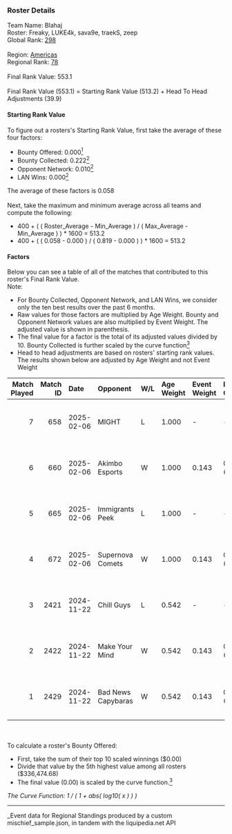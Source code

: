 ### Roster Details<br />
Team Name: Blahaj<br />
Roster: Freaky, LUKE4k, sava9e, traekS, zeep<br />
Global Rank: [298](../../standings_global_2025_03_01.md)<br />
<br />
Region: [Americas]( ../../standings_americas_2025_03_01.md)<br />
Regional Rank: [78]( ../../standings_americas_2025_03_01.md)<br />
<br />
Final Rank Value:  553.1<br />
<br />
Final Rank Value (553.1) = Starting Rank Value (513.2) + Head To Head Adjustments (39.9)<br />

#### Starting Rank Value<br />
To figure out a rosters's Starting Rank Value, first take the average of these four factors:<br />
- Bounty Offered: 0.000[<sup>1</sup>](#table2)
- Bounty Collected: 0.222[<sup>2</sup>](#table1)
- Opponent Network: 0.010[<sup>2</sup>](#table1)
- LAN Wins: 0.000[<sup>2</sup>](#table1)

The average of these factors is 0.058<br />
<br />
Next, take the maximum and minimum average across all teams and compute the following:<br />
- 400 + ( ( Roster_Average - Min_Average ) / ( Max_Average - Min_Average ) ) * 1600 = 513.2
- 400 + ( ( 0.058 - 0.000 ) / ( 0.819 - 0.000 ) ) * 1600 = 513.2


#### Factors<br />
Below you can see a table of all of the matches that contributed to this roster's Final Rank Value.<br />
Note:<br />

- For Bounty Collected, Opponent Network, and LAN Wins, we consider only the ten best results over the past 6 months.
- Raw values for those factors are multiplied by Age Weight. Bounty and Opponent Network values are also multiplied by Event Weight. The adjusted value is shown in parenthesis.
- The final value for a factor is the total of its adjusted values divided by 10. Bounty Collected is further scaled by the curve function[<sup>3</sup>](#curveFunction)
- Head to head adjustments are based on rosters' starting rank values. The results shown below are adjusted by Age Weight and not Event Weight
<span id="table1"></span><br />


| Match Played | Match ID | Date       | Opponent           | W/L | Age Weight | Event Weight | Bounty Collected | Opponent Network | LAN Wins  | H2H Adj. | Roster                               |
| -: | -: | :- | :- | :- | :- | :- | :- | :- | :- | -: | :- |
|            7 |      658 | 2025-02-06 | MIGHT              | L   | 1.000      | -            | -                | -                | -         |    -9.53 | Freaky, LUKE4k, sava9e, traekS, zeep |
|            6 |      660 | 2025-02-06 | Akimbo Esports     | W   | 1.000      | 0.143        | 0.003 (0.000)    | 0.324 (0.046)    | 0 (0.000) |    20.26 | Freaky, LUKE4k, sava9e, traekS, zeep |
|            5 |      665 | 2025-02-06 | Immigrants Peek    | L   | 1.000      | -            | -                | -                | -         |   -11.71 | Freaky, LUKE4k, sava9e, traekS, zeep |
|            4 |      672 | 2025-02-06 | Supernova Comets   | W   | 1.000      | 0.143        | 0.011 (0.002)    | 0.154 (0.022)    | 0 (0.000) |    22.34 | Freaky, LUKE4k, sava9e, traekS, zeep |
|            3 |     2421 | 2024-11-22 | Chill Guys         | L   | 0.542      | -            | -                | -                | -         |    -5.29 | dAVE, LUKE4k, mason, traekS, zeep    |
|            2 |     2422 | 2024-11-22 | Make Your Mind     | W   | 0.542      | 0.143        | 0.014 (0.001)    | 0.277 (0.021)    | 0 (0.000) |    12.38 | dAVE, LUKE4k, mason, traekS, zeep    |
|            1 |     2429 | 2024-11-22 | Bad News Capybaras | W   | 0.542      | 0.143        | 0.001 (0.000)    | 0.137 (0.011)    | 0 (0.000) |    11.48 | dAVE, LUKE4k, mason, traekS, zeep    |

<br />
<span id="table2"></span><br />
To calculate a roster's Bounty Offered:<br />

- First, take the sum of their top 10 scaled winnings ($0.00)
- Divide that value by the 5th highest value among all rosters ($336,474.68)
- The final value (0.00) is scaled by the curve function.[<sup>3</sup>](#curveFunction)

<span id="curveFunction"></span>_The Curve Function: 1 / ( 1 + abs( log10( x ) ) )_<br />

---
_Event data for Regional Standings produced by a custom mischief_sample.json, in tandem with the liquipedia.net API<br />
